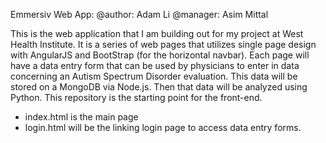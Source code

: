 Emmersiv Web App:
@author: Adam Li
@manager: Asim Mittal

This is the web application that I am building out for my project at West Health Institute. It is a series of web pages that 
utilizes single page design with AngularJS and BootStrap (for the horizontal navbar). Each page will have a data entry form
that can be used by physicians to enter in data concerning an Autism Spectrum Disorder evaluation. This data will be stored
on a MongoDB via Node.js. Then that data will be analyzed using Python. This repository is the starting point for the front-end.


- index.html is the main page
- login.html will be the linking login page to access data entry forms.
